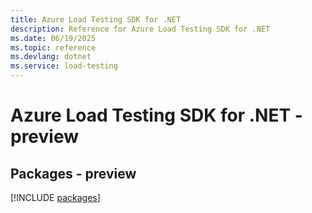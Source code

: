 ```yaml
---
title: Azure Load Testing SDK for .NET
description: Reference for Azure Load Testing SDK for .NET
ms.date: 06/19/2025
ms.topic: reference
ms.devlang: dotnet
ms.service: load-testing
---
```

# Azure Load Testing SDK for .NET - preview
## Packages - preview
[!INCLUDE [packages](load-testing-index.md)]